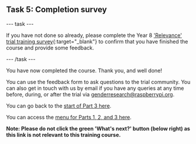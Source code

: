 ## Task 5: Completion survey

--- task ---

If you have not done so already, please complete the Year 8 ['Relevance' trial training survey](https://ncce.io/8qJtQB){:target="_blank"} to confirm that you have finished the course and provide some feedback.

--- /task ---

You have now completed the course. Thank you, and well done!

You can use the feedback form to ask questions to the trial community. You can also get in touch with us by email if you have any queries at any time before, during, or after the trial via [genderresearch@raspberrypi.org](mailto:genderresearch@raspberrypi.org).

You can go back to the [start of Part 3 here](https://projects.raspberrypi.org/en/projects/Year8-RelevanceTraining-Part3-GBICi4). 

You can access the [menu for Parts 1, 2, and 3 here](https://projects.raspberrypi.org/en/pathways/year8-relevancetraining-gbici4).

**Note: Please do not click the green 'What's next?' button (below right) as this link is not relevant to this training course.**
